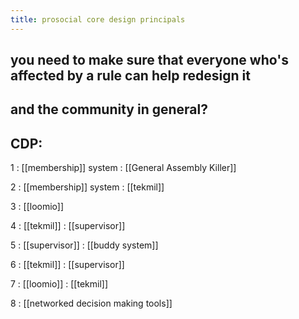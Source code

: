 ```yaml
---
title: prosocial core design principals
---
```


## you need to make sure that everyone who's affected by a rule can help redesign it
## and the community in general?
## CDP:

1
: [[membership]] system
: [[General Assembly Killer]] 

2
: [[membership]] system
: [[tekmil]] 

3
: [[loomio]]

4
: [[tekmil]] 
: [[supervisor]] 

5
: [[supervisor]] 
: [[buddy system]] 

6
: [[tekmil]] 
: [[supervisor]] 

7
: [[loomio]]
: [[tekmil]] 

8
: [[networked decision making tools]]
##
